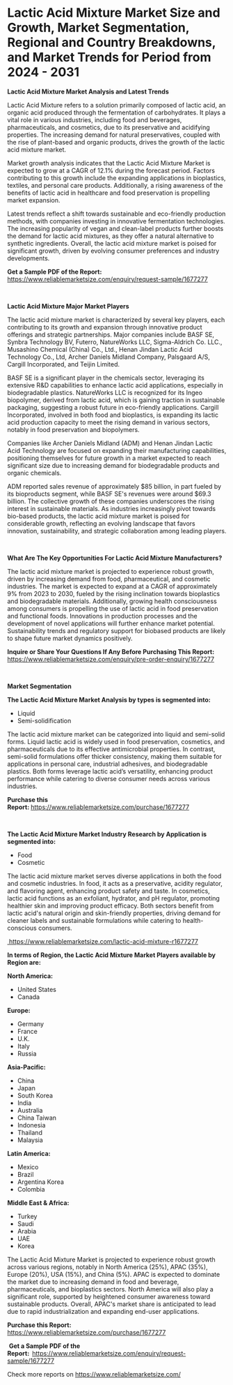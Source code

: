 <p><h1>Lactic Acid Mixture Market Size and Growth, Market Segmentation, Regional and Country Breakdowns, and Market Trends for Period from 2024 -  2031</h1></p><p><strong>Lactic Acid Mixture Market Analysis and Latest Trends</strong></p>
<p><p>Lactic Acid Mixture refers to a solution primarily composed of lactic acid, an organic acid produced through the fermentation of carbohydrates. It plays a vital role in various industries, including food and beverages, pharmaceuticals, and cosmetics, due to its preservative and acidifying properties. The increasing demand for natural preservatives, coupled with the rise of plant-based and organic products, drives the growth of the lactic acid mixture market.</p><p>Market growth analysis indicates that the Lactic Acid Mixture Market is expected to grow at a CAGR of 12.1% during the forecast period. Factors contributing to this growth include the expanding applications in bioplastics, textiles, and personal care products. Additionally, a rising awareness of the benefits of lactic acid in healthcare and food preservation is propelling market expansion.</p><p>Latest trends reflect a shift towards sustainable and eco-friendly production methods, with companies investing in innovative fermentation technologies. The increasing popularity of vegan and clean-label products further boosts the demand for lactic acid mixtures, as they offer a natural alternative to synthetic ingredients. Overall, the lactic acid mixture market is poised for significant growth, driven by evolving consumer preferences and industry developments.</p></p>
<p><strong>Get a Sample PDF of the Report:&nbsp;</strong> <a href="https://www.reliablemarketsize.com/enquiry/request-sample/1677277?utm_campaign=1832&utm_medium=2&utm_source=Github&utm_content=ia&utm_term=27122024&utm_id=lactic-acid-mixture">https://www.reliablemarketsize.com/enquiry/request-sample/1677277</a></p>
<p>&nbsp;</p>
<p><strong>Lactic Acid Mixture Major Market Players</strong></p>
<p><p>The lactic acid mixture market is characterized by several key players, each contributing to its growth and expansion through innovative product offerings and strategic partnerships. Major companies include BASF SE, Synbra Technology BV, Futerro, NatureWorks LLC, Sigma-Aldrich Co. LLC., Musashino Chemical (China) Co., Ltd., Henan Jindan Lactic Acid Technology Co., Ltd, Archer Daniels Midland Company, Palsgaard A/S, Cargill Incorporated, and Teijin Limited.</p><p>BASF SE is a significant player in the chemicals sector, leveraging its extensive R&D capabilities to enhance lactic acid applications, especially in biodegradable plastics. NatureWorks LLC is recognized for its Ingeo biopolymer, derived from lactic acid, which is gaining traction in sustainable packaging, suggesting a robust future in eco-friendly applications. Cargill Incorporated, involved in both food and bioplastics, is expanding its lactic acid production capacity to meet the rising demand in various sectors, notably in food preservation and biopolymers.</p><p>Companies like Archer Daniels Midland (ADM) and Henan Jindan Lactic Acid Technology are focused on expanding their manufacturing capabilities, positioning themselves for future growth in a market expected to reach significant size due to increasing demand for biodegradable products and organic chemicals.</p><p>ADM reported sales revenue of approximately $85 billion, in part fueled by its bioproducts segment, while BASF SE's revenues were around $69.3 billion. The collective growth of these companies underscores the rising interest in sustainable materials. As industries increasingly pivot towards bio-based products, the lactic acid mixture market is poised for considerable growth, reflecting an evolving landscape that favors innovation, sustainability, and strategic collaboration among leading players.</p></p>
<p>&nbsp;</p>
<p><strong>What Are The Key Opportunities For Lactic Acid Mixture Manufacturers?</strong></p>
<p><p>The lactic acid mixture market is projected to experience robust growth, driven by increasing demand from food, pharmaceutical, and cosmetic industries. The market is expected to expand at a CAGR of approximately 9% from 2023 to 2030, fueled by the rising inclination towards bioplastics and biodegradable materials. Additionally, growing health consciousness among consumers is propelling the use of lactic acid in food preservation and functional foods. Innovations in production processes and the development of novel applications will further enhance market potential. Sustainability trends and regulatory support for biobased products are likely to shape future market dynamics positively.</p></p>
<p><strong>Inquire or Share Your Questions If Any Before Purchasing This Report:</strong> <a href="https://www.reliablemarketsize.com/enquiry/pre-order-enquiry/1677277?utm_campaign=1832&utm_medium=2&utm_source=Github&utm_content=ia&utm_term=27122024&utm_id=lactic-acid-mixture">https://www.reliablemarketsize.com/enquiry/pre-order-enquiry/1677277</a></p>
<p>&nbsp;</p>
<p><strong>Market Segmentation</strong></p>
<p><strong>The Lactic Acid Mixture Market Analysis by types is segmented into:</strong></p>
<p><ul><li>Liquid</li><li>Semi-solidification</li></ul></p>
<p><p>The lactic acid mixture market can be categorized into liquid and semi-solid forms. Liquid lactic acid is widely used in food preservation, cosmetics, and pharmaceuticals due to its effective antimicrobial properties. In contrast, semi-solid formulations offer thicker consistency, making them suitable for applications in personal care, industrial adhesives, and biodegradable plastics. Both forms leverage lactic acid’s versatility, enhancing product performance while catering to diverse consumer needs across various industries.</p></p>
<p><strong>Purchase this Report:&nbsp;</strong><a href="https://www.reliablemarketsize.com/purchase/1677277?utm_campaign=1832&utm_medium=2&utm_source=Github&utm_content=ia&utm_term=27122024&utm_id=lactic-acid-mixture">https://www.reliablemarketsize.com/purchase/1677277</a></p>
<p>&nbsp;</p>
<p><strong>The Lactic Acid Mixture Market Industry Research by Application is segmented into:</strong></p>
<p><ul><li>Food</li><li>Cosmetic</li></ul></p>
<p><p>The lactic acid mixture market serves diverse applications in both the food and cosmetic industries. In food, it acts as a preservative, acidity regulator, and flavoring agent, enhancing product safety and taste. In cosmetics, lactic acid functions as an exfoliant, hydrator, and pH regulator, promoting healthier skin and improving product efficacy. Both sectors benefit from lactic acid's natural origin and skin-friendly properties, driving demand for cleaner labels and sustainable formulations while catering to health-conscious consumers.</p></p>
<p><a href="https://www.reliablemarketsize.com/lactic-acid-mixture-r1677277?utm_campaign=1832&utm_medium=2&utm_source=Github&utm_content=ia&utm_term=27122024&utm_id=lactic-acid-mixture">&nbsp;https://www.reliablemarketsize.com/lactic-acid-mixture-r1677277</a></p>
<p><strong>In terms of Region, the Lactic Acid Mixture Market Players available by Region are:</strong></p>
<p>
    <p> <strong> North America: </strong>
        <ul>
            <li>United States</li>
            <li>Canada</li>
        </ul>
        </p> 
    <p> <strong> Europe: </strong>
        <ul>
            <li>Germany</li>
            <li>France</li>
            <li>U.K.</li>
            <li>Italy</li>
            <li>Russia</li>
        </ul>
        </p> 
    <p> <strong> Asia-Pacific: </strong>
        <ul>
            <li>China</li>
            <li>Japan</li>
            <li>South Korea</li>
            <li>India</li>
            <li>Australia</li>
            <li>China Taiwan</li>
            <li>Indonesia</li>
            <li>Thailand</li>
            <li>Malaysia</li>
        </ul>
        </p> 
    <p> <strong> Latin America: </strong>
        <ul>
            <li>Mexico</li>
            <li>Brazil</li>
            <li>Argentina Korea</li>
            <li>Colombia</li>
        </ul>
        </p> 
    <p> <strong> Middle East & Africa: </strong>
        <ul>
            <li>Turkey</li>
            <li>Saudi</li>
            <li>Arabia</li>
            <li>UAE</li>
            <li>Korea</li>
        </ul>
    </p>
    </p>
<p><p>The Lactic Acid Mixture Market is projected to experience robust growth across various regions, notably in North America (25%), APAC (35%), Europe (20%), USA (15%), and China (5%). APAC is expected to dominate the market due to increasing demand in food and beverage, pharmaceuticals, and bioplastics sectors. North America will also play a significant role, supported by heightened consumer awareness toward sustainable products. Overall, APAC's market share is anticipated to lead due to rapid industrialization and expanding end-user applications.</p></p>
<p><strong>Purchase this Report: </strong><a href="https://www.reliablemarketsize.com/purchase/1677277?utm_campaign=1832&utm_medium=2&utm_source=Github&utm_content=ia&utm_term=27122024&utm_id=lactic-acid-mixture">https://www.reliablemarketsize.com/purchase/1677277</a></p>
<p>&nbsp;<strong>Get a Sample PDF of the Report:&nbsp;&nbsp;</strong><a href="https://www.reliablemarketsize.com/enquiry/request-sample/1677277?utm_campaign=1832&utm_medium=2&utm_source=Github&utm_content=ia&utm_term=27122024&utm_id=lactic-acid-mixture">https://www.reliablemarketsize.com/enquiry/request-sample/1677277</a></p>
<p><strong></strong></p>
<p>Check more reports on <a href="https://www.reliablemarketsize.com/?utm_campaign=1832&utm_medium=2&utm_source=Github&utm_content=ia&utm_term=27122024&utm_id=lactic-acid-mixture">https://www.reliablemarketsize.com/</a></p>